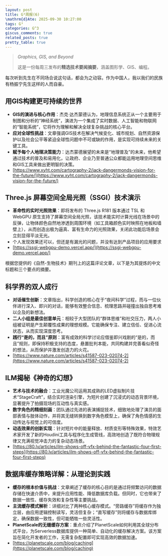 ```yaml
---
layout: post
title: G³周报(6)
\mathrm{d}Ate: 2025-09-30 10:27:00
tags: G³
categories: G^3
giscus_comments: true
related_posts: true
pretty_table: true
---
```


> *Graphics, GIS, and Beyond*
>
> 这是一份每周三发布的**精选技术要闻摘要**，涵盖图形学、GIS、编程。

每次听到先生在不同场合说这句话，都会为之动容。作为中国人，我以我们的民族有杨振宁先生这样的人而自豪。

## 用GIS构建更可持续的世界

*   **GIS的演进与核心作用**：杰克·达杰蒙德认为，地理信息系统正从一个主要用于制图和分析的“神经系统”，演进为一个集成了实时数据、人工智能和物联网的“智能系统”，它将作为理解和解决全球复杂挑战的核心平台。
*   **应对全球性挑战**：文章强调GIS技术在解决气候变化、城市规划、自然资源保护以及社会公平等紧迫全球性问题中不可或缺的作用，是实现可持续未来的关键工具。
*   **赋予每个人地理决策能力**：达杰蒙德展望的未来是“地理普及”的未来，他希望通过技术的普及和易用化，让政府、企业乃至普通公众都能运用地理空间思维和GIS工具来做出更明智的决策。
* [https://www.xyht.com/cartography-2/jack-dangermonds-vision-for-the-future/](https://www.xyht.com/cartography-2/jack-dangermonds-vision-for-the-future/)

## Three.js 屏幕空间全局光照（SSGI）技术演示

*   **革命性的实时光照效果**：即将发布的 Three.js R181 版本通过 TSL 和 WebGPU 原生支持了屏幕空间全局光照，该技术能实时计算光线在场景中的反弹，让物体颜色自然地渗透到周围环境（如工具箱颜色实时映照在地板和墙壁上），从而创造出极为逼真、富有生命力的光照效果，关闭此功能后场景会立刻显得平淡无光。
* 个人发现效果还可以，但还是有漏光的问题，并没有达到产品项目的应用要求
* [https://ssgi-webgpu-demo.vercel.app/](https://ssgi-webgpu-demo.vercel.app/)

根据您提供的《自然-生物技术》期刊上的这篇评论文章，以下是为其提炼的中文标题和三个要点的摘要。

## 科学界的双人成行

*   **对话催生创新**：文章指出，科学创造的核心在于“夜间科学”过程，而与一位伙伴进行深入、即兴的对话，能够有效整合信息、梳理思路并碰撞出独自思考难以企及的新想法。
*   **二人小组是最佳创意单元**：相较于大型团队的“群体思维”和社交压力，两人小组被证明是产生颠覆性成果的理想规模。它能确保专注、建立信任、促进心流状态，从而实现深度思考。
*   **践行“是的，而且”原则**：富有成效的科学讨论应借鉴即兴戏剧的“是的，而且”规则，即保持积极支持的态度，悬置批判本能，共同构建并完善看似奇怪的想法，从而保护并激发创造力的火花。
* [https://www.nature.com/articles/s41587-023-02074-2](https://www.nature.com/articles/s41587-023-02074-2)

## ILM揭秘《神奇的幻想》

*   **艺术与技术的融合**：工业光魔公司运用其成熟的LED虚拟制片技术“StageCraft”，结合实时渲染引擎，为短片创建了沉浸式的动态背景环境，显著提升了拍摄现场的互动性与真实感。
*   **数字角色的精细刻画**：团队通过先进的表演捕捉技术，细致地处理了演员的面部表情与肢体动作，并将其无缝转换到数字角色模型上，确保了角色情感的生动传达与视觉上的可信度。
*   **动态效果的创新实现**：针对短片中的能量释放、材质变形等特殊效果，特效艺术家开发了新的Houdini工具与程序化生成管线，高效地创造了既符合物理规律又充满视觉冲击力的复杂动态场景。
* [https://80.lv/articles/ilm-shows-off-vfx-behind-the-fantastic-four-first-steps](https://80.lv/articles/ilm-shows-off-vfx-behind-the-fantastic-four-first-steps)

## 数据库缓存策略详解：从理论到实践

*   **缓存的根本价值与挑战**：文章阐述了缓存的核心目的是通过将频繁访问的数据存储在快速介质中，来提升应用性能、降低数据库负载。但同时，它也带来了数据一致性、缓存失效和复杂性等主要挑战。
*   **主流缓存模式解析**：详细对比了两种核心缓存模式。“旁路缓存”将缓存作为独立层，由应用逻辑控制读写，灵活但复杂；“直写缓存”则将缓存与数据库绑定，确保数据一致性，但可能牺牲一些灵活性。
*   **PlanetScale的无缝缓存方案**：重点介绍了PlanetScale如何利用其全球分布式平台，为Serverless数据库提供一种简单、自动化的缓存解决方案。该方案旨在简化开发者的工作，无需复杂配置即可实现高效的数据加速。
* [https://planetscale.com/blog/caching](https://planetscale.com/blog/caching)

